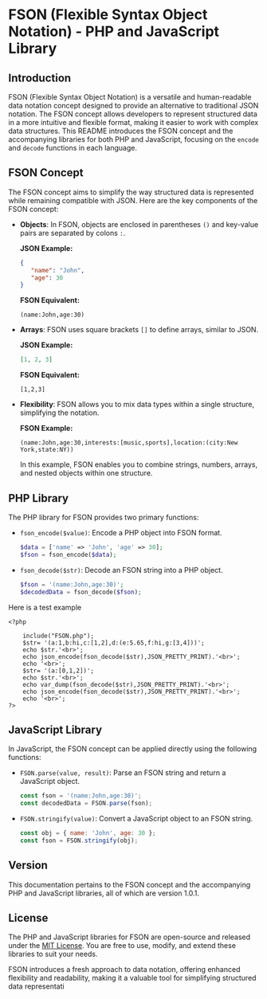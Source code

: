 # FSON (Flexible Syntax Object Notation) - PHP and JavaScript Library

## Introduction

FSON (Flexible Syntax Object Notation) is a versatile and human-readable data notation concept designed to provide an alternative to traditional JSON notation. The FSON concept allows developers to represent structured data in a more intuitive and flexible format, making it easier to work with complex data structures. This README introduces the FSON concept and the accompanying libraries for both PHP and JavaScript, focusing on the `encode` and `decode` functions in each language.

## FSON Concept

The FSON concept aims to simplify the way structured data is represented while remaining compatible with JSON. Here are the key components of the FSON concept:

- **Objects**: In FSON, objects are enclosed in parentheses `()` and key-value pairs are separated by colons `:`.

   **JSON Example:**
   ```json
   {
      "name": "John",
      "age": 30
   }
   ```

   **FSON Equivalent:**
   ```plaintext
   (name:John,age:30)
   ```

- **Arrays**: FSON uses square brackets `[]` to define arrays, similar to JSON.

   **JSON Example:**
   ```json
   [1, 2, 3]
   ```

   **FSON Equivalent:**
   ```plaintext
   [1,2,3]
   ```

- **Flexibility**: FSON allows you to mix data types within a single structure, simplifying the notation.

   **FSON Example:**
   ```plaintext
   (name:John,age:30,interests:[music,sports],location:(city:New York,state:NY))
   ```

   In this example, FSON enables you to combine strings, numbers, arrays, and nested objects within one structure.

## PHP Library

The PHP library for FSON provides two primary functions:

- `fson_encode($value)`: Encode a PHP object into FSON format.

   ```php
   $data = ['name' => 'John', 'age' => 30];
   $fson = fson_encode($data);
   ```

- `fson_decode($str)`: Decode an FSON string into a PHP object.

   ```php
   $fson = '(name:John,age:30)';
   $decodedData = fson_decode($fson);
   ```

Here is a test example   
```
<?php 

    include("FSON.php"); 
    $str= '(a:1,b:hi,c:[1,2],d:(e:5.65,f:hi,g:[3,4]))'; 
    echo $str.'<br>';
    echo json_encode(fson_decode($str),JSON_PRETTY_PRINT).'<br>';
    echo '<br>'; 
    $str= '(a:[0,1,2])'; 
    echo $str.'<br>';
    echo var_dump(fson_decode($str),JSON_PRETTY_PRINT).'<br>';
    echo json_encode(fson_decode($str),JSON_PRETTY_PRINT).'<br>';
    echo '<br>'; 
?>
```

## JavaScript Library

In JavaScript, the FSON concept can be applied directly using the following functions:

- `FSON.parse(value, result)`: Parse an FSON string and return a JavaScript object.

   ```javascript
   const fson = '(name:John,age:30)';
   const decodedData = FSON.parse(fson);
   ```

- `FSON.stringify(value)`: Convert a JavaScript object to an FSON string.

   ```javascript
   const obj = { name: 'John', age: 30 };
   const fson = FSON.stringify(obj);
   ```

## Version

This documentation pertains to the FSON concept and the accompanying PHP and JavaScript libraries, all of which are version 1.0.1.

## License

The PHP and JavaScript libraries for FSON are open-source and released under the [MIT License](LICENSE). You are free to use, modify, and extend these libraries to suit your needs.

FSON introduces a fresh approach to data notation, offering enhanced flexibility and readability, making it a valuable tool for simplifying structured data representati

